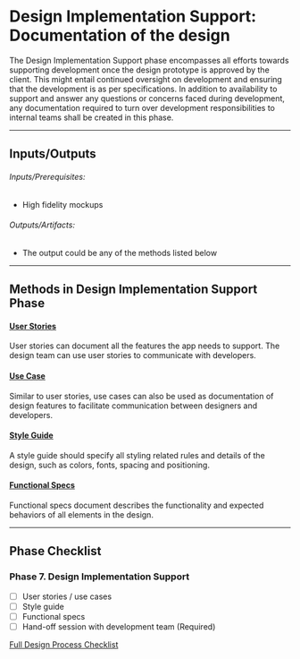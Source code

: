 # Design Implementation Support: Documentation of the design
The Design Implementation Support phase encompasses all efforts towards supporting development once the design prototype is approved by the client. This might entail continued oversight on development and ensuring that the development is as per specifications. In addition to availability to support and answer any questions or concerns faced during development, any documentation required to turn over development responsibilities to internal teams shall be created in this phase.

---


## Inputs/Outputs
###### Inputs/Prerequisites:
* High fidelity mockups

###### Outputs/Artifacts:
* The output could be any of the methods listed below

---


## Methods in Design Implementation Support Phase

#### [User Stories](../2-Define/Methods/user-stories.md)

User stories can document all the features the app needs to support. The design team can use user stories to communicate with developers. 

#### [Use Case](../2-Define/Methods/use-cases.md)

Similar to user stories, use cases can also be used as documentation of design features to facilitate communication between designers and developers. 

#### [Style Guide](../7-Design-Implementation-Support/Methods/style-guide.md)

A style guide should specify all styling related rules and details of the design, such as colors, fonts, spacing and positioning. 

#### [Functional Specs](../7-Design-Implementation-Support/Methods/functional-specs.md)

Functional specs document describes the functionality and expected behaviors of all elements in the design. 

---

## Phase Checklist

### Phase 7. Design Implementation Support

- [ ] User stories / use cases
- [ ] Style guide
- [ ] Functional specs
- [ ] Hand-off session with development team (Required)

[Full Design Process Checklist](https://github.com/axisgroup/design-process/blob/master/Design%20Process%20Checklist.md)

